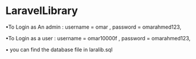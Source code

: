 # LaravelLibrary
 
•To Login as An admin :
        username = omar , password = omarahmed123,
        

•To Login as a user :
        username = omar10000f , password = omarahmed123,        


• you can find the database file in laralib.sql 




